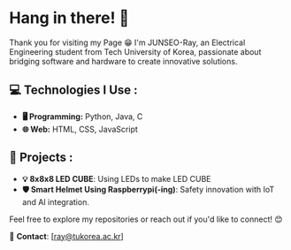 # Hang in there! 👋

Thank you for visiting my Page 😁
I'm JUNSEO-Ray, an Electrical Engineering student from Tech University of Korea, passionate about bridging software and hardware to create innovative solutions.

## 💻 Technologies I Use :
- **🖥️ Programming:** Python, Java, C
- **🌐 Web:** HTML, CSS, JavaScript

## 📂 Projects :
- **💡 8x8x8 LED CUBE**: Using LEDs to make LED CUBE
- **🛡️ Smart Helmet Using Raspberrypi(-ing)**: Safety innovation with IoT and AI integration.

Feel free to explore my repositories or reach out if you'd like to connect! 😊

📧 **Contact**: [ray@tukorea.ac.kr]
